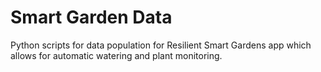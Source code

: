 # Smart Garden Data
Python scripts for data population for Resilient Smart Gardens app which allows for automatic watering and plant monitoring.
